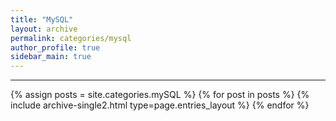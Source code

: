 ```yaml
---
title: "MySQL"
layout: archive
permalink: categories/mysql
author_profile: true
sidebar_main: true
---
```


<!-- 공백이 포함되어 있는 카테고리 이름의 경우 site.categories['a b c'] 이런식으로! -->

***

{% assign posts = site.categories.mySQL %}
{% for post in posts %} {% include archive-single2.html type=page.entries_layout %} {% endfor %}